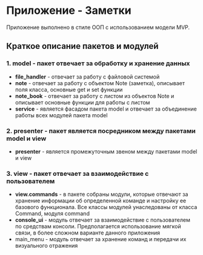 # Приложение - Заметки
Приложение выполнено в стиле ООП с использованием модели MVP. 
## Краткое описание пакетов и модулей
### 1. model - пакет отвечает за обработку и хранение данных
* **file_handler** - отвечает за работу с файловой системой
* **note** - отвечает за работу с объектом Note (заметка), описывает поля класса, основные get и set функции
* **note_book** - отвечает за работу с листом из объектов Note и описывает основные функции для работы с листом
* **service** - является фасадом пакета model и отвечает за объединение работы всех модулей пакета model
### 2. presenter - пакет является посредником между пакетами model и view
* **presenter** - является промежуточным звеном между пакетами model и view
### 3. view - пакет отвечает за взаимодействие с пользователем
* **view.commands** - в пакете собраны модули, которые отвечают за хранение информации об определенной команде и настройку 
ее базового функционала. Все классы модулей унаследованы от класса Command, модуля command
*  **console_ui** - модуль отвечает за взаимодействие с пользователем по средствам консоли. 
Предполагается использование мягкой связи, в более сложном варианте данного приложения
* main_menu - модуль отвечает за хранение команд и передачи их визуального отражения
